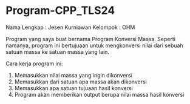 # Program-CPP_TLS24
Nama Lengkap : Jesen Kurniawan
Kelompok : OHM

Program yang saya buat bernama Program Konversi Massa. 
Seperti namanya, program ini bertujuaan untuk mengkonversi nilai dari sebuah satuan massa ke satuan massa yang lain.

Cara kerja program ini:
1. Memasukkan nilai massa yang ingin dikonversi
2. Memasukkan dari satuan apa massa akan dikonversi
3. Memasukkan apa satuan tujuaan hasil konversi
4. Program akan memberikan output berupa nilai massa hasil konversi
